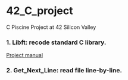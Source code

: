 # 42_C_project
C Piscine Project at 42 Silicon Valley

### 1. Libft: recode standard C library.

[Project manual](https://github.com/AmberFu/42_C_project/blob/master/libft.en.pdf)

### 2. Get_Next_Line: read file line-by-line.


